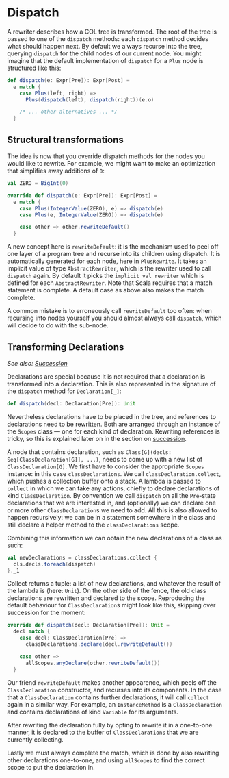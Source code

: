# Dispatch

A rewriter describes how a COL tree is transformed. The root of the tree is passed to one of the `dispatch` methods: each `dispatch` method decides what should happen next. By default we always recurse into the tree, querying `dispatch` for the child nodes of our current node. You might imagine that the default implementation of `dispatch` for a `Plus` node is structured like this:

```scala
def dispatch(e: Expr[Pre]): Expr[Post] =
  e match {
    case Plus(left, right) =>
      Plus(dispatch(left), dispatch(right))(e.o)

    /* ... other alternatives ... */
  }
```

## Structural transformations

The idea is now that you override dispatch methods for the nodes you would like to rewrite. For example, we might want to make an optimization that simplifies away additions of `0`:

```scala
val ZERO = BigInt(0)

override def dispatch(e: Expr[Pre]): Expr[Post] =
  e match {
    case Plus(IntegerValue(ZERO), e) => dispatch(e)
    case Plus(e, IntegerValue(ZERO)) => dispatch(e)

    case other => other.rewriteDefault()
  }
```

A new concept here is `rewriteDefault`: it is the mechanism used to peel off one layer of a program tree and recurse into its children using dispatch. It is automatically generated for each node, here in `PlusRewrite`. It takes an implicit value of type `AbstractRewriter`, which is the rewriter used to call `dispatch` again. By default it picks the `implicit val rewriter` which is defined for each `AbstractRewriter`. Note that Scala requires that a match statement is complete. A default case as above also makes the match complete.

A common mistake is to erroneously call `rewriteDefault` too often: when recursing into nodes yourself you should almost always call `dispatch`, which will decide to do with the sub-node.

## Transforming Declarations

_See also: [Succession](./rw-succession.md)_

Declarations are special because it is not required that a declaration is transformed into a declaration. This is also represented in the signature of the `dispatch` method for `Declaration[_]`:

```scala
def dispatch(decl: Declaration[Pre]): Unit
```

Nevertheless declarations have to be placed in the tree, and references to declarations need to be rewritten. Both are arranged through an instance of the `Scopes` class — one for each kind of declaration. Rewriting references is tricky, so this is explained later on in the section on [succession](./rw-succession.md).

A node that contains declaration, such as `Class[G](decls: Seq[ClassDeclaration[G]], ...)`, needs to come up with a new list of `ClassDeclaration[G]`. We first have to consider the appropriate `Scopes` instance: in this case `classDeclarations`. We call `classDeclaration.collect`, which pushes a collection buffer onto a stack. A lambda is passed to `collect` in which we can take any actions, chiefly to declare declarations of kind `ClassDeclaration`. By convention we call `dispatch` on all the `Pre`-state declarations that we are interested in, and (optionally) we can declare one or more other `ClassDeclaration`s we need to add. All this is also allowed to happen recursively: we can be in a statement somewhere in the class and still declare a helper method to the `classDeclarations` scope.

Combining this information we can obtain the new declarations of a class as such:

```scala
val newDeclarations = classDeclarations.collect {
  cls.decls.foreach(dispatch)
}._1
```

Collect returns a tuple: a list of new declarations, and whatever the result of the lambda is (here: `Unit`). On the other side of the fence, the old class declarations are rewritten and declared to the scope. Reproducing the default behaviour for `ClassDeclaration`s might look like this, skipping over succession for the moment:

```scala
override def dispatch(decl: Declaration[Pre]): Unit =
  decl match {
    case decl: ClassDeclaration[Pre] =>
      classDeclarations.declare(decl.rewriteDefault())

    case other =>
      allScopes.anyDeclare(other.rewriteDefault())
  }
```

Our friend `rewriteDefault` makes another appearence, which peels off the `ClassDeclaration` constructor, and recurses into its components. In the case that a `ClassDeclaration` contains further declarations, it will call `collect` again in a similar way. For example, an `InstanceMethod` is a `ClassDeclaration` and contains declarations of kind `Variable` for its arguments.

After rewriting the declaration fully by opting to rewrite it in a one-to-one manner, it is declared to the buffer of `ClassDeclaration`s that we are currently collecting.

Lastly we must always complete the match, which is done by also rewriting other declarations one-to-one, and using `allScopes` to find the correct scope to put the declaration in.